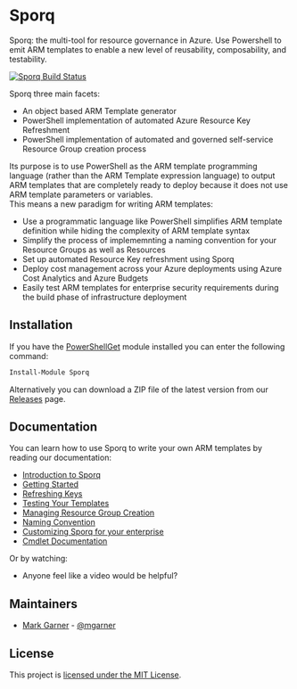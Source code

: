 # Sporq

Sporq: the multi-tool for resource governance in Azure.  Use Powershell to emit ARM templates to enable a new level of reusability, composability, and testability.

[![Sporq Build Status](https://github.com/markgar/sporq/workflows/Create%20Module,%20Push%20to%20Powershell%20Gallery/badge.svg)](https://github.com/markgar/sporq/actions?query=workflow%3A%22Create+Module%2C+Push+to+Powershell+Gallery%22)




Sporq three main facets:
- An object based ARM Template generator
- PowerShell implementation of automated Azure Resource Key Refreshment
- PowerShell implementation of automated and governed self-service Resource Group creation process

Its purpose is to use PowerShell as the ARM template programming language (rather than the ARM Template expression language) 
to output ARM templates that are completely ready to deploy because it does not use ARM template parameters or variables.  
This means a new paradigm for writing ARM templates:
- Use a programmatic language like PowerShell simplifies ARM template definition while hiding the complexity of ARM template syntax
- Simplify the process of implememnting a naming convention for your Resource Groups as well as Resources
- Set up automated Resource Key refreshment using Sporq
- Deploy cost management across your Azure deployments using Azure Cost Analytics and Azure Budgets
- Easily test ARM templates for enterprise security requirements during the build phase of infrastructure deployment

## Installation

If you have the [PowerShellGet](https://msdn.microsoft.com/powershell/gallery/readme) module installed
you can enter the following command:

```PowerShell
Install-Module Sporq
```

Alternatively you can download a ZIP file of the latest version from our [Releases](https://github.com/markgar/sporq/releases)
page.

## Documentation

You can learn how to use Sporq to write your own ARM templates by reading our documentation:

- [Introduction to Sporq](docs/Introduction.md)
- [Getting Started](docs/GettingStarted.md)
- [Refreshing Keys](docs/RefreshingKeys.md)
- [Testing Your Templates](docs/Testing.md)
- [Managing Resource Group Creation](docs/ResourceGroups.md)
- [Naming Convention](docs/NamingConvention.md)
- [Customizing Sporq for your enterprise](docs/CustomizeSporq.md)
- [Cmdlet Documentation]()

Or by watching:

- Anyone feel like a video would be helpful?

## Maintainers

- [Mark Garner](https://github.com/markgar) - [@mgarner](http://twitter.com/mgarner)

## License

This project is [licensed under the MIT License](LICENSE).
